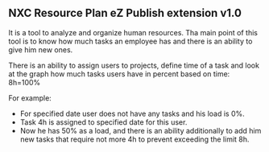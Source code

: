 NXC Resource Plan eZ Publish extension v1.0
-------------------------------------------

It is a tool to analyze and organize human resources.
Tha main point of this tool is to know how much tasks an employee has and there is an ability to give him new ones.

There is an ability to assign users to projects, define time of a task and look at the graph how much tasks users have in percent based on time: 8h=100%

For example:
* For specified date user does not have any tasks and his load is 0%.
* Task 4h is assigned to specified date for this user.
* Now he has 50% as a load, and there is an ability additionally to add him new tasks that require not more 4h to prevent exceeding the limit 8h.
